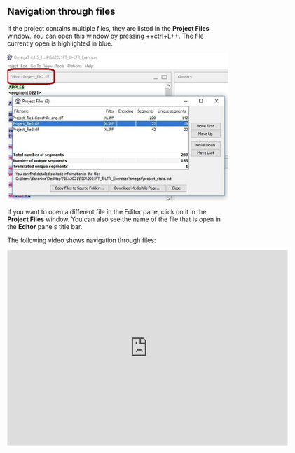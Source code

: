 ## Navigation through files

If the project contains multiple files, they are listed in the **Project Files** window. You can open this window by pressing ++ctrl+L++. The file currently open is highlighted in blue.

![](../_assets/img/06_project_files_pane.jpg)

If you want to open a different file in the Editor pane, click on it in the **Project Files** window. You can also see the name of the file that is open in the **Editor** pane's title bar.

The following video shows navigation through files:
<iframe title="vimeo-player" src="https://player.vimeo.com/video/780432248?h=e1e7e40817" width="640" height="447" frameborder="0" allowfullscreen></iframe>
